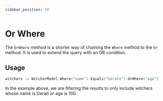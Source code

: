 ```yaml
---
sidebar_position: 18
---
```


# Or Where

The `OrWhere` method is a shorter way of chaining the `Where` method to the `Or` method. It is used to extend the query with an OR condition.

## Usage

```go
witchers := WitcherModel.Where("name").Equals("Geralt").OrWhere("age").Equals(100).Exec().([]Witcher)
```

In the example above, we are filtering the results to only include witchers whose name is Geralt or age is 100.

